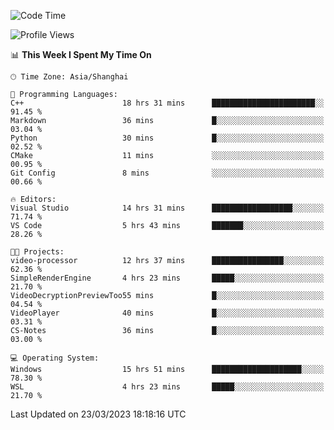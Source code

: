 <!--START_SECTION:waka-->
![Code Time](http://img.shields.io/badge/Code%20Time-798%20hrs%202%20mins-blue)

![Profile Views](http://img.shields.io/badge/Profile%20Views-2-blue)

📊 **This Week I Spent My Time On** 

```text
🕑︎ Time Zone: Asia/Shanghai

💬 Programming Languages: 
C++                      18 hrs 31 mins      ███████████████████████░░   91.45 % 
Markdown                 36 mins             █░░░░░░░░░░░░░░░░░░░░░░░░   03.04 % 
Python                   30 mins             █░░░░░░░░░░░░░░░░░░░░░░░░   02.52 % 
CMake                    11 mins             ░░░░░░░░░░░░░░░░░░░░░░░░░   00.95 % 
Git Config               8 mins              ░░░░░░░░░░░░░░░░░░░░░░░░░   00.66 % 

🔥 Editors: 
Visual Studio            14 hrs 31 mins      ██████████████████░░░░░░░   71.74 % 
VS Code                  5 hrs 43 mins       ███████░░░░░░░░░░░░░░░░░░   28.26 % 

🐱‍💻 Projects: 
video-processor          12 hrs 37 mins      ████████████████░░░░░░░░░   62.36 % 
SimpleRenderEngine       4 hrs 23 mins       █████░░░░░░░░░░░░░░░░░░░░   21.70 % 
VideoDecryptionPreviewToo55 mins             █░░░░░░░░░░░░░░░░░░░░░░░░   04.54 % 
VideoPlayer              40 mins             █░░░░░░░░░░░░░░░░░░░░░░░░   03.31 % 
CS-Notes                 36 mins             █░░░░░░░░░░░░░░░░░░░░░░░░   03.00 % 

💻 Operating System: 
Windows                  15 hrs 51 mins      ████████████████████░░░░░   78.30 % 
WSL                      4 hrs 23 mins       █████░░░░░░░░░░░░░░░░░░░░   21.70 % 
```


 Last Updated on 23/03/2023 18:18:16 UTC
<!--END_SECTION:waka-->